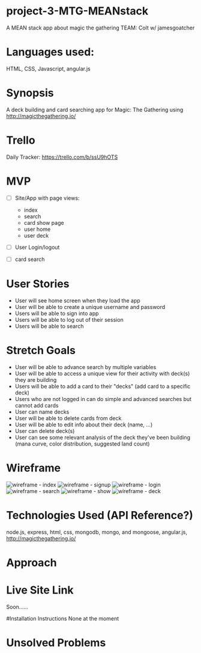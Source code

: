 # project-3-MTG-MEANstack
A MEAN stack app about magic the gathering TEAM: Colt w/ jamesgoatcher

# Languages used:
HTML, CSS, Javascript, angular.js

# Synopsis
A deck building and card searching app for Magic: The Gathering using http://magicthegathering.io/

# Trello
Daily Tracker: https://trello.com/b/ssU9hOTS

# MVP
- [ ] Site/App with page views: 
	- index
	- search
	- card show page
	- user home
	- user deck

- [ ] User Login/logout

- [ ] card search

# User Stories
- User will see home screen when they load the app
- User will be able to create a unique username and password
- Users will be able to sign into app
- Users will be able to log out of their session
- Users will be able to search

# Stretch Goals 
- User will be able to advance search by multiple variables
- User will be able to access a unique view for their activity with deck(s) they are building
- Users will be able to add a card to their "decks" (add card to a specific deck)
- Users who are not logged in can do simple and advanced searches but cannot add cards
- User can name decks
- User will be able to delete cards from deck
- User will be able to edit info about their deck (name, ...)
- User can delete deck(s)
- User can see some relevant analysis of the deck they've been building (mana curve, color distribution, suggested land count)

# Wireframe

![wireframe - index](wireframe_index.png)
![wireframe - signup](wireframe_signup.png)
![wireframe - login](wireframe_login.png)
![wireframe - search](wireframe_search.png)
![wireframe - show](wireframe_show.png)
![wireframe - deck](wireframe_deck.png)

# Technologies Used (API Reference?)
node.js, express, html, css, mongodb, mongo, and mongoose, angular.js, http://magicthegathering.io/

# Approach

# Live Site Link

Soon......

#Installation Instructions
None at the moment

# Unsolved Problems

